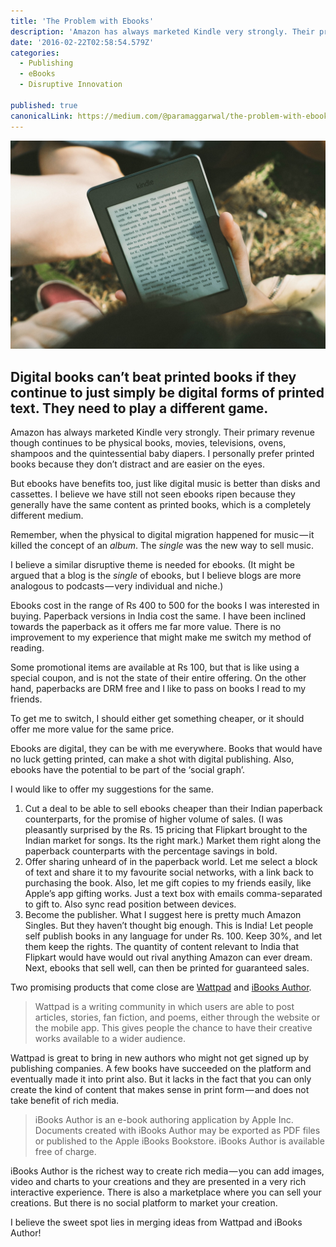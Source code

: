 ```yaml
---
title: 'The Problem with Ebooks'
description: 'Amazon has always marketed Kindle very strongly. Their primary revenue though continues to be physical books, movies, televisions, ovens, shampoos and the quintessential baby diapers. I personally…'
date: '2016-02-22T02:58:54.579Z'
categories:
  - Publishing
  - eBooks
  - Disruptive Innovation

published: true
canonicalLink: https://medium.com/@paramaggarwal/the-problem-with-ebooks-eeef3909d4da
---
```


![[credit](https://unsplash.com/photos/PkyL3p9Kx8c)](./asset-1.jpeg)

## Digital books can’t beat printed books if they continue to just simply be digital forms of printed text. They need to play a different game.

Amazon has always marketed Kindle very strongly. Their primary revenue though continues to be physical books, movies, televisions, ovens, shampoos and the quintessential baby diapers. I personally prefer printed books because they don’t distract and are easier on the eyes.

But ebooks have benefits too, just like digital music is better than disks and cassettes. I believe we have still not seen ebooks ripen because they generally have the same content as printed books, which is a completely different medium.

Remember, when the physical to digital migration happened for music — it killed the concept of an _album_. The _single_ was the new way to sell music.

I believe a similar disruptive theme is needed for ebooks. (It might be argued that a blog is the _single_ of ebooks, but I believe blogs are more analogous to podcasts — very individual and niche.)

Ebooks cost in the range of Rs 400 to 500 for the books I was interested in buying. Paperback versions in India cost the same. I have been inclined towards the paperback as it offers me far more value. There is no improvement to my experience that might make me switch my method of reading.

Some promotional items are available at Rs 100, but that is like using a special coupon, and is not the state of their entire offering. On the other hand, paperbacks are DRM free and I like to pass on books I read to my friends.

To get me to switch, I should either get something cheaper, or it should offer me more value for the same price.

Ebooks are digital, they can be with me everywhere. Books that would have no luck getting printed, can make a shot with digital publishing. Also, ebooks have the potential to be part of the ‘social graph’.

I would like to offer my suggestions for the same.

1.  Cut a deal to be able to sell ebooks cheaper than their Indian paperback counterparts, for the promise of higher volume of sales. (I was pleasantly surprised by the Rs. 15 pricing that Flipkart brought to the Indian market for songs. Its the right mark.) Market them right along the paperback counterparts with the percentage savings in bold.
2.  Offer sharing unheard of in the paperback world. Let me select a block of text and share it to my favourite social networks, with a link back to purchasing the book. Also, let me gift copies to my friends easily, like Apple’s app gifting works. Just a text box with emails comma-separated to gift to. Also sync read position between devices.
3.  Become the publisher. What I suggest here is pretty much Amazon Singles. But they haven’t thought big enough. This is India! Let people self publish books in any language for under Rs. 100. Keep 30%, and let them keep the rights. The quantity of content relevant to India that Flipkart would have would out rival anything Amazon can ever dream. Next, ebooks that sell well, can then be printed for guaranteed sales.

Two promising products that come close are [Wattpad](https://www.wattpad.com) and [iBooks Author](https://www.apple.com/ibooks-author/).

> Wattpad is a writing community in which users are able to post articles, stories, fan fiction, and poems, either through the website or the mobile app. This gives people the chance to have their creative works available to a wider audience.

Wattpad is great to bring in new authors who might not get signed up by publishing companies. A few books have succeeded on the platform and eventually made it into print also. But it lacks in the fact that you can only create the kind of content that makes sense in print form — and does not take benefit of rich media.

> iBooks Author is an e-book authoring application by Apple Inc. Documents created with iBooks Author may be exported as PDF files or published to the Apple iBooks Bookstore. iBooks Author is available free of charge.

iBooks Author is the richest way to create rich media — you can add images, video and charts to your creations and they are presented in a very rich interactive experience. There is also a marketplace where you can sell your creations. But there is no social platform to market your creation.

I believe the sweet spot lies in merging ideas from Wattpad and iBooks Author!
